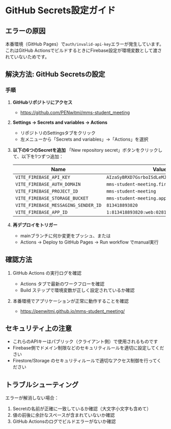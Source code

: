 # GitHub Secrets設定ガイド

## エラーの原因
本番環境（GitHub Pages）で`auth/invalid-api-key`エラーが発生しています。
これはGitHub ActionsでビルドするときにFirebase設定が環境変数として渡されていないためです。

## 解決方法: GitHub Secretsの設定

### 手順

1. **GitHubリポジトリにアクセス**
   - https://github.com/PENwitmi/mms-student_meeting

2. **Settings → Secrets and variables → Actions**
   - リポジトリのSettingsタブをクリック
   - 左メニューから「Secrets and variables」→「Actions」を選択

3. **以下の6つのSecretを追加**
   「New repository secret」ボタンをクリックして、以下を1つずつ追加：

   | Name | Value |
   |------|-------|
   | `VITE_FIREBASE_API_KEY` | `AIzaSyBRXD7GsrboISdLeMJidlA0Sn1oRepZ1U8` |
   | `VITE_FIREBASE_AUTH_DOMAIN` | `mms-student-meeting.firebaseapp.com` |
   | `VITE_FIREBASE_PROJECT_ID` | `mms-student-meeting` |
   | `VITE_FIREBASE_STORAGE_BUCKET` | `mms-student-meeting.appspot.com` |
   | `VITE_FIREBASE_MESSAGING_SENDER_ID` | `813418893820` |
   | `VITE_FIREBASE_APP_ID` | `1:813418893820:web:0281b6b836d7df3ae06279` |

4. **再デプロイをトリガー**
   - mainブランチに何か変更をプッシュ、または
   - Actions → Deploy to GitHub Pages → Run workflow でmanual実行

## 確認方法

1. GitHub Actions の実行ログを確認
   - Actions タブで最新のワークフローを確認
   - Build ステップで環境変数が正しく設定されているか確認

2. 本番環境でアプリケーションが正常に動作することを確認
   - https://penwitmi.github.io/mms-student_meeting/

## セキュリティ上の注意

- これらのAPIキーはパブリック（クライアント側）で使用されるものです
- Firebase側でドメイン制限などのセキュリティルールを適切に設定してください
- Firestore/Storage のセキュリティルールで適切なアクセス制御を行ってください

## トラブルシューティング

エラーが解消しない場合：
1. Secretの名前が正確に一致しているか確認（大文字小文字も含めて）
2. 値の前後に余計なスペースが含まれていないか確認
3. GitHub Actionsのログでビルドエラーがないか確認